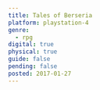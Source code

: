 ```yaml
---
title: Tales of Berseria
platform: playstation-4
genre:
  - rpg
digital: true
physical: true
guide: false
pending: false
posted: 2017-01-27
---
```

